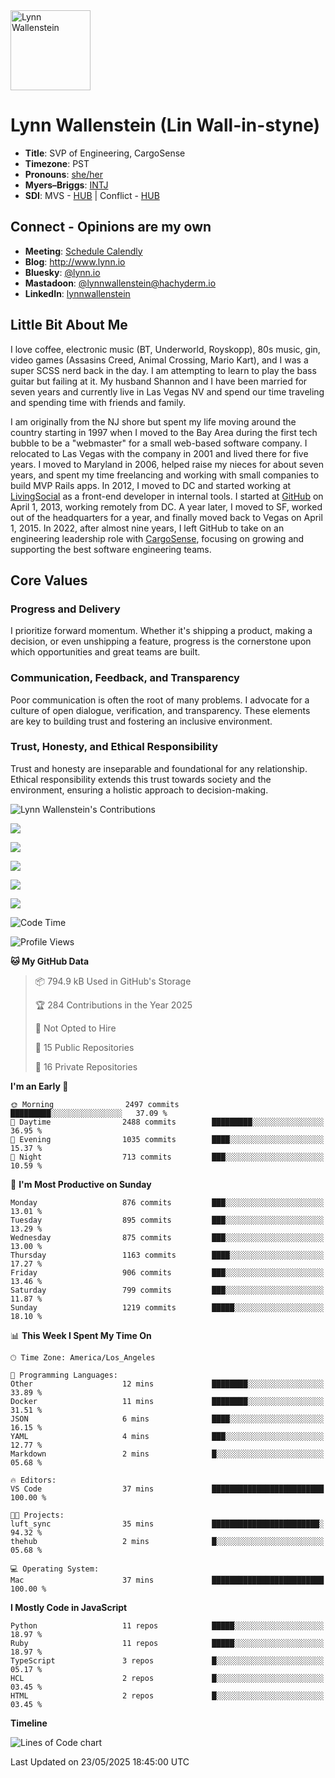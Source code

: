 <img src="https://user-images.githubusercontent.com/2606/58603343-41cfc300-8245-11e9-9777-331a47ceb635.jpg" alt="Lynn Wallenstein" width="128px" align="center" />


# Lynn Wallenstein (Lin Wall-in-styne)

- **Title**: SVP of Engineering, CargoSense
- **Timezone**: PST
- **Pronouns**: [she/her](https://pronouns.org/she-her)
- **Myers–Briggs**: [INTJ](https://www.16personalities.com/intj-personality)
- **SDI**: MVS - [HUB](strength-deployment-inventory.pdf) | Conflict - [HUB](strength-deployment-inventory.pdf)

## Connect - Opinions are my own
- **Meeting**: [Schedule Calendly](https://calendly.com/lynnwallenstein)
- **Blog**: http://www.lynn.io
- **Bluesky**: [@lynn.io](https://bsky.app/profile/lynn.io)
- **Mastadoon**: [@lynnwallenstein@hachyderm.io](https://hachyderm.io/web/@lynnwallenstein)
- **LinkedIn**: [lynnwallenstein](https://www.linkedin.com/in/lynnwallenstein/) 


## Little Bit About Me

I love coffee, electronic music (BT, Underworld, Royskopp), 80s music, gin, video games (Assasins Creed, Animal Crossing, Mario Kart), and I was a super SCSS nerd back in the day. I am attempting to learn to play the bass guitar but failing at it. My husband Shannon and I have been married for seven years and currently live in Las Vegas NV and spend our time traveling and spending time with friends and family.

I am originally from the NJ shore but spent my life moving around the country starting in 1997 when I moved to the Bay Area during the first tech bubble to be a "webmaster" for a small web-based software company. I relocated to Las Vegas with the company in 2001 and lived there for five years. I moved to Maryland in 2006, helped raise my nieces for about seven years, and spent my time freelancing and working with small companies to build MVP Rails apps. In 2012, I moved to DC and started working at [LivingSocial](https://www.livingsocial.com/) as a front-end developer in internal tools. I started at [GitHub](https://www.github.com) on April 1, 2013, working remotely from DC. A year later, I moved to SF, worked out of the headquarters for a year, and finally moved back to Vegas on April 1, 2015. In 2022, after almost nine years, I left GitHub to take on an engineering leadership role with [CargoSense](http://www.cargosense.com), focusing on growing and supporting the best software engineering teams. 

## Core Values

### Progress and Delivery

I prioritize forward momentum. Whether it's shipping a product, making a decision, or even unshipping a feature, progress is the cornerstone upon which opportunities and great teams are built.

### Communication, Feedback, and Transparency

Poor communication is often the root of many problems. I advocate for a culture of open dialogue, verification, and transparency. These elements are key to building trust and fostering an inclusive environment.

### Trust, Honesty, and Ethical Responsibility

Trust and honesty are inseparable and foundational for any relationship. Ethical responsibility extends this trust towards society and the environment, ensuring a holistic approach to decision-making.

<img src="https://raw.githubusercontent.com/lynnwallenstein/lynnwallenstein/main/images/contributions.png" alt="Lynn Wallenstein's Contributions" />

![](http://github-profile-summary-cards.vercel.app/api/cards/profile-details?username=lynnwallenstein&theme=default)

![](http://github-profile-summary-cards.vercel.app/api/cards/repos-per-language?username=lynnwallenstein&theme=default)

![](http://github-profile-summary-cards.vercel.app/api/cards/most-commit-language?username=lynnwallenstein&theme=default)

![](http://github-profile-summary-cards.vercel.app/api/cards/stats?username=lynnwallenstein&theme=default)

![](http://github-profile-summary-cards.vercel.app/api/cards/productive-time?username=lynnwallenstein&theme=default&utcOffset=8)

<!--START_SECTION:waka-->
![Code Time](http://img.shields.io/badge/Code%20Time-165%20hrs%208%20mins-blue)

![Profile Views](http://img.shields.io/badge/Profile%20Views-0-blue)

**🐱 My GitHub Data** 

> 📦 794.9 kB Used in GitHub's Storage 
 > 
> 🏆 284 Contributions in the Year 2025
 > 
> 🚫 Not Opted to Hire
 > 
> 📜 15 Public Repositories 
 > 
> 🔑 16 Private Repositories 
 > 
**I'm an Early 🐤** 

```text
🌞 Morning                2497 commits        █████████░░░░░░░░░░░░░░░░   37.09 % 
🌆 Daytime                2488 commits        █████████░░░░░░░░░░░░░░░░   36.95 % 
🌃 Evening                1035 commits        ████░░░░░░░░░░░░░░░░░░░░░   15.37 % 
🌙 Night                  713 commits         ███░░░░░░░░░░░░░░░░░░░░░░   10.59 % 
```
📅 **I'm Most Productive on Sunday** 

```text
Monday                   876 commits         ███░░░░░░░░░░░░░░░░░░░░░░   13.01 % 
Tuesday                  895 commits         ███░░░░░░░░░░░░░░░░░░░░░░   13.29 % 
Wednesday                875 commits         ███░░░░░░░░░░░░░░░░░░░░░░   13.00 % 
Thursday                 1163 commits        ████░░░░░░░░░░░░░░░░░░░░░   17.27 % 
Friday                   906 commits         ███░░░░░░░░░░░░░░░░░░░░░░   13.46 % 
Saturday                 799 commits         ███░░░░░░░░░░░░░░░░░░░░░░   11.87 % 
Sunday                   1219 commits        █████░░░░░░░░░░░░░░░░░░░░   18.10 % 
```


📊 **This Week I Spent My Time On** 

```text
🕑︎ Time Zone: America/Los_Angeles

💬 Programming Languages: 
Other                    12 mins             ████████░░░░░░░░░░░░░░░░░   33.89 % 
Docker                   11 mins             ████████░░░░░░░░░░░░░░░░░   31.51 % 
JSON                     6 mins              ████░░░░░░░░░░░░░░░░░░░░░   16.15 % 
YAML                     4 mins              ███░░░░░░░░░░░░░░░░░░░░░░   12.77 % 
Markdown                 2 mins              █░░░░░░░░░░░░░░░░░░░░░░░░   05.68 % 

🔥 Editors: 
VS Code                  37 mins             █████████████████████████   100.00 % 

🐱‍💻 Projects: 
luft_sync                35 mins             ████████████████████████░   94.32 % 
thehub                   2 mins              █░░░░░░░░░░░░░░░░░░░░░░░░   05.68 % 

💻 Operating System: 
Mac                      37 mins             █████████████████████████   100.00 % 
```

**I Mostly Code in JavaScript** 

```text
Python                   11 repos            █████░░░░░░░░░░░░░░░░░░░░   18.97 % 
Ruby                     11 repos            █████░░░░░░░░░░░░░░░░░░░░   18.97 % 
TypeScript               3 repos             █░░░░░░░░░░░░░░░░░░░░░░░░   05.17 % 
HCL                      2 repos             █░░░░░░░░░░░░░░░░░░░░░░░░   03.45 % 
HTML                     2 repos             █░░░░░░░░░░░░░░░░░░░░░░░░   03.45 % 
```



**Timeline**

![Lines of Code chart](https://raw.githubusercontent.com/lynnwallenstein/lynnwallenstein/main/assets/bar_graph.png)


 Last Updated on 23/05/2025 18:45:00 UTC
<!--END_SECTION:waka-->

